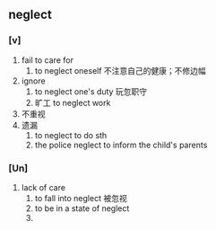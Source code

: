 ## neglect
### [v]
1. fail to care for
    1. to neglect oneself 不注意自己的健康；不修边幅
2. ignore
    1. to neglect one's duty 玩忽职守
    2. 旷工 to neglect work
3. 不重视
4. 遗漏
    1. to neglect to do sth
    2. the police neglect to inform the child's parents
### [Un]
1. lack of care
    1. to fall into neglect 被忽视
    2. to be in a state of neglect
    3. 
